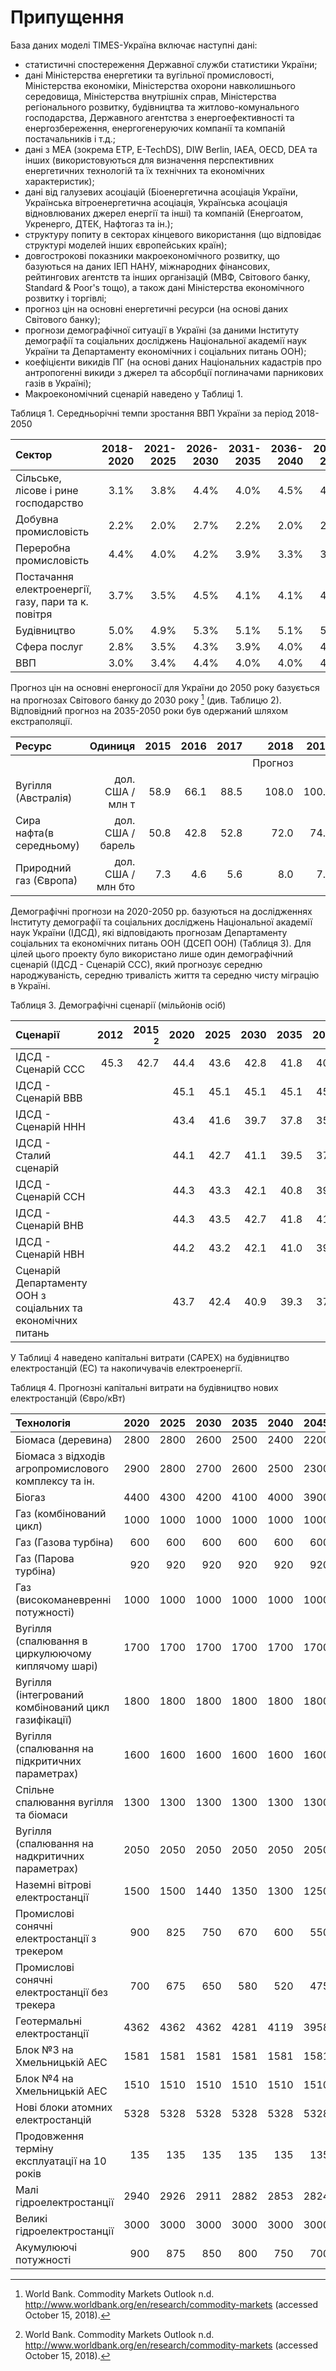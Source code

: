 # Припущення

База даних моделі TIMES-Україна включає наступні дані:
- статистичні спостереження Державної служби статистики України;
- дані Міністерства енергетики та вугільної промисловості, Міністерства економіки, Міністерства охорони навколишнього середовища, Міністерства внутрішніх справ, Міністерства регіонального розвитку, будівництва та житлово-комунального господарства, Державного агентства з енергоефективності та енергозбереження, енергогенеруючих компанії та компаній постачальників і т.д.;
- дані з МЕА (зокрема ETP, E-TechDS), DIW Berlin, IAEA, OECD, DEA та інших (використовуються для визначення перспективних енергетичних технологій та їх технічних та економічних характеристик);
- дані від галузевих асоціацій (Біоенергетична асоціація України, Українська вітроенергетична асоціація, Українська асоціація відновлюваних джерел енергії та інші) та компаній (Енергоатом, Укренерго, ДТЕК, Нафтогаз та ін.);
- структуру попиту в секторах кінцевого використання (що відповідає структурі моделей інших європейських країн);
- довгострокові показники макроекономічного розвитку, що базуються на даних ІЕП НАНУ, міжнародних фінансових, рейтингових агентств та інших організацій (МВФ, Світового банку, Standard & Poor's тощо), а також дані Міністерства економічного розвитку і торгівлі;
- прогноз цін на основні енергетичні ресурси (на основі даних Світового банку);
- прогнози демографічної ситуації в Україні (за даними Інституту демографії та соціальних досліджень Національної академії наук України та Департаменту економічних і соціальних питань ООН);
- коефіцієнти викидів ПГ (на основі даних Національних кадастрів про антропогенні викиди з джерел та абсорбції поглиначами парникових газів в Україні);
- Макроекономічний сценарій наведено у Таблиці 1.

Таблиця 1. Середньорічні темпи зростання ВВП України за період 2018-2050

| Сектор                                              | 2018-2020 | 2021-2025 | 2026-2030 | 2031-2035 | 2036-2040 | 2041-2045 | 2046-2050 |
| :---                                                | ---:      | ---:      | ---:      | ---:      | ---:      | ---:      | ---:      |
| Сільське, лісове і рине господарство                | 3.1%      | 3.8%      | 4.4%      | 4.0%      | 4.5%      | 4.5%      | 4.5%      |
| Добувна промисловість                               | 2.2%      | 2.0%      | 2.7%      | 2.2%      | 2.0%      | 2.0%      | 2.0%      |
| Переробна промисловість                             | 4.4%      | 4.0%      | 4.2%      | 3.9%      | 3.3%      | 3.3%      | 3.3%      |
| Постачання електроенергії, газу, пари та к. повітря | 3.7%      | 3.5%      | 4.5%      | 4.1%      | 4.1%      | 4.1%      | 4.1%      |
| Будівництво                                         | 5.0%      | 4.9%      | 5.3%      | 5.1%      | 5.1%      | 5.1%      | 5.1%      |
| Сфера послуг                                        | 2.8%      | 3.5%      | 4.3%      | 3.9%      | 4.0%      | 4.0%      | 4.0%      |
| ВВП                                                 | 3.0%      | 3.4%      | 4.4%      | 4.0%      | 4.0%      | 4.0%      | 4.0%      |

Прогноз цін на основні енергоносії для України до 2050 року базується на прогнозах Світового банку до 2030 року [^2] (див. Таблицю 2). Відповідний прогноз на 2035-2050 роки був одержаний шляхом екстраполяції.

| Ресурс                    | Одиниця            | 2015 | 2016 | 2017 | 2018  | 2019  | 2020 | 2021 | 2025 | 2030 |
| :-------------------------|-------------------:|-----:|-----:|-----:|------:|------:|-----:|-----:|-----:|-----:|
|                           |                    |      |      |      | Прогноз                                   |
| Вугілля (Австралія)       | дол. США / млн т   | 58.9 | 66.1 | 88.5 | 108.0 | 100.0 | 90.0 | 86.4 | 73.5 | 60.0 |
| Сира нафта(в середньому)  | дол. США / барель  | 50.8 | 42.8 | 52.8 |  72.0 |  74.0 | 69.0 | 69.1 | 69.5 | 70.0 |
| Природний газ (Європа)    | дол. США / млн бто |  7.3 |  4.6 |  5.6 |   8.0 |   7.5 |  7.0 |  7.1 |  7.5 |  8.0 |

Демографічні прогнози на 2020-2050 рр. базуються на дослідженнях Інституту демографії та соціальних досліджень Національної академії наук України (ІДСД), які відповідають прогнозам Департаменту соціальних та економічних питань ООН (ДСЕП ООН) (Таблиця 3). Для цілей цього проекту було використано лише один демографічний сценарій (ІДСД - Сценарій ССС), який прогнозує середню народжуваність, середню тривалість життя та середню чисту міграцію в Україні.

Таблиця 3. Демографічні сценарії (мільйонів осіб)

| Сценарії                                                     | 2012 | 2015 [^2] | 2020 | 2025 | 2030 | 2035 | 2040 | 2045 | 2050 |
|:-------------------------------------------------------------|-----:|-----:     |-----:|-----:|-----:|-----:|-----:|-----:|-----:|
| ІДСД - Сценарій ССС                                          | 45.3 | 42.7      | 44.4 | 43.6 | 42.8 | 41.8 | 40.8 | 39.9 | 38.9 |
| ІДСД - Сценарій ВВВ                                          |      |           | 45.1 | 45.1 | 45.1 | 45.1 | 45.2 | 45.4 | 45.6 |
| ІДСД - Сценарій ННН                                          |      |           | 43.4 | 41.6 | 39.7 | 37.8 | 35.8 | 33.9 | 32.0 |
| ІДСД - Сталий сценарій                                       |      |           | 44.1 | 42.7 | 41.1 | 39.5 | 37.8 | 36.1 | 34.3 |
| ІДСД - Сценарій ССН                                          |      |           | 44.3 | 43.3 | 42.1 | 40.8 | 39.5 | 38.3 | 37.1 |
| ІДСД - Сценарій ВНВ                                          |      |           | 44.3 | 43.5 | 42.7 | 41.8 | 41.1 | 40.7 | 40.3 |
| ІДСД - Сценарій НВН                                          |      |           | 44.2 | 43.2 | 42.1 | 41.0 | 39.8 | 38.5 | 37.0 |
| Сценарій Департаменту ООН з соціальних та економічних питань |      |           | 43.7 | 42.4 | 40.9 | 39.3 | 37.8 | 36.4 | 35.1 |

У Таблиці 4 наведено капітальні витрати (CAPEX) на будівництво електростанцій (ЕС) та накопичувачів електроенергії.

Таблиця 4. Прогнозні капітальні витрати на будівництво нових електростанцій (Євро/кВт)

| Технологія                                           | 2020 | 2025 | 2030 | 2035 | 2040 | 2045 | 2050 |
|:-----------------------------------------------------|-----:|-----:|-----:|-----:|-----:|-----:|-----:|
| Біомаса (деревина)                                   | 2800 | 2800 | 2600 | 2500 | 2400 | 2200 | 2000 |
| Біомаса з відходів агропромислового комплексу та ін. | 2900 | 2800 | 2700 | 2600 | 2500 | 2300 | 2100 |
| Біогаз                                               | 4400 | 4300 | 4200 | 4100 | 4000 | 3900 | 3800 |
| Газ (комбінований цикл)                              | 1000 | 1000 | 1000 | 1000 | 1000 | 1000 | 1000 |
| Газ (Газова турбіна)                                 | 600  | 600  | 600  | 600  | 600  | 600  | 600  |
| Газ (Парова турбіна)                                 | 920  | 920  | 920  | 920  | 920  | 920  | 920  |
| Газ (високоманевренні потужності)                    | 1000 | 1000 | 1000 | 1000 | 1000 | 1000 | 1000 |
| Вугілля (спалювання в циркулюючому киплячому шарі)   | 1700 | 1700 | 1700 | 1700 | 1700 | 1700 | 1700 |
| Вугілля (інтегрований комбінований цикл газифікації) | 1800 | 1800 | 1800 | 1800 | 1800 | 1800 | 1800 |
| Вугілля (спалювання на підкритичних параметрах)      | 1600 | 1600 | 1600 | 1600 | 1600 | 1600 | 1600 |
| Спільне спалювання вугілля та біомаси                | 1300 | 1300 | 1300 | 1300 | 1300 | 1300 | 1300 |
| Вугілля (спалювання на надкритичних параметрах)      | 2050 | 2050 | 2050 | 2050 | 2050 | 2050 | 2050 |
| Наземні вітрові електростанції                       | 1500 | 1500 | 1440 | 1350 | 1300 | 1250 | 1250 |
| Промислові сонячні електростанції з трекером         | 900  | 825  | 750  | 670  | 600  | 550  | 500  |
| Промислові сонячні електростанції без трекера        | 700  | 675  | 650  | 580  | 520  | 475  | 440  |
| Геотермальні електростанції                          | 4362 | 4362 | 4362 | 4281 | 4119 | 3958 | 3877 |
| Блок №3 на Хмельницькій АЕС                          | 1581 | 1581 | 1581 | 1581 | 1581 | 1581 | 1581 |
| Блок №4 на Хмельницькій АЕС                          | 1510 | 1510 | 1510 | 1510 | 1510 | 1510 | 1510 |
| Нові блоки атомних електростанцій                    | 5328 | 5328 | 5328 | 5328 | 5328 | 5328 | 5328 |
| Продовження терміну експлуатації на 10 років         | 135  | 135  | 135  | 135  | 135  | 135  | 135  |
| Малі гідроелектростанції                             | 2940 | 2926 | 2911 | 2882 | 2853 | 2824 | 2796 |
| Великі гідроелектростанції                           | 3000 | 3000 | 3000 | 3000 | 3000 | 3000 | 3000 |
| Акумулюючі потужності                                | 900  | 875  | 850  | 800  | 750  | 700  | 600  |


[^1]: Без територій, тимчасово окупованих Російською Федерацією. 

[^2]: World Bank. Commodity Markets Outlook n.d. http://www.worldbank.org/en/research/commodity-markets (accessed October 15, 2018).